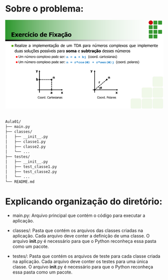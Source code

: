 
# Sobre o problema:

![problema proposto:](Aula01/descritivo.png)


``````

Aula01/
├── main.py
├── classes/
│   ├── __init__.py
│   ├── classe1.py
│   ├── classe2.py
│   └── ...
├── testes/
│   ├── __init__.py
│   ├── test_classe1.py
│   ├── test_classe2.py
│   └── ...
└── README.md

``````

# Explicando organização do diretório: 

* main.py: Arquivo principal que contém o código para executar a aplicação.

* classes/: Pasta que contém os arquivos das classes criadas na aplicação. Cada arquivo deve conter a definição de uma classe. O arquivo __init__.py é necessário para que o Python reconheça essa pasta como um pacote.

* testes/: Pasta que contém os arquivos de teste para cada classe criada na aplicação. Cada arquivo deve conter os testes para uma única classe. O arquivo __init__.py é necessário para que o Python reconheça essa pasta como um pacote.